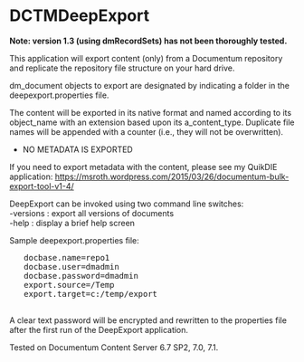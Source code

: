 # DCTMDeepExport

__Note:  version 1.3 (using dmRecordSets) has not been thoroughly tested.__

This application will export content (only) from a Documentum repository and replicate the repository file structure on your hard drive. 

dm_document objects to export are designated by indicating a folder in the deepexport.properties file.
 
The content will be exported in its native format and named according to its object_name with an extension based upon its a_content_type. 
Duplicate file names will be appended with a counter (i.e., they will not be overwritten).

 * NO METADATA IS EXPORTED
 
If you need to export metadata with the content, please see my QuikDIE application:
https://msroth.wordpress.com/2015/03/26/documentum-bulk-export-tool-v1-4/
 
 DeepExport can be invoked using two command line switches:<br/>
   -versions : export all versions of documents<br/>
   -help    : display a brief help screen
 
 Sample deepexport.properties file:
   <pre>
   docbase.name=repo1
   docbase.user=dmadmin
   docbase.password=dmadmin
   export.source=/Temp
   export.target=c:/temp/export
   </pre>
 
 A clear text password will be encrypted and rewritten to the properties file after the first run of the DeepExport application.
 
 Tested on Documentum Content Server 6.7 SP2, 7.0, 7.1.   
